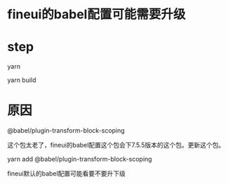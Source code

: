 # fineui的babel配置可能需要升级

# step
yarn 

yarn build


# 原因

@babel/plugin-transform-block-scoping

这个包太老了，fineui的babel配置这个包会下7.5.5版本的这个包。更新这个包。

yarn add @babel/plugin-transform-block-scoping

fineui默认的babel配置可能看要不要升下级